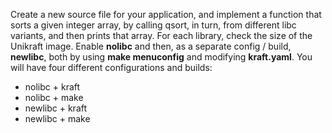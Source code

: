 Create a new source file for your application, and implement a function that sorts a given integer array, by calling qsort, in turn, from different libc variants, and then prints that array.
For each library, check the size of the Unikraft image.
Enable **nolibc** and then, as a separate config / build, **newlibc**, both by using **make menuconfig** and modifying **kraft.yaml**.
You will have four different configurations and builds:

* nolibc + kraft
* nolibc + make
* newlibc + kraft
* newlibc + make

